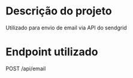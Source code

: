 # Descrição do projeto

Utilizado para envio de email via API do sendgrid

# Endpoint utilizado

POST /api/email
